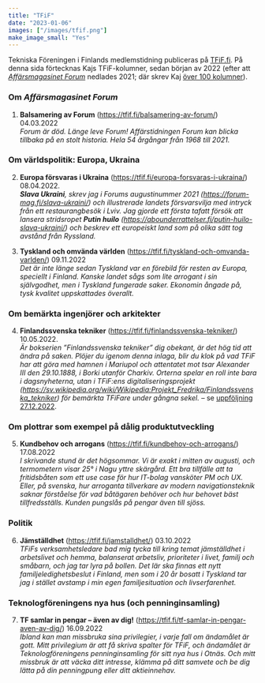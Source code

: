 ```yaml
---
title: "TFiF"
date: "2023-01-06"
images: ["/images/tfif.png"]
make_image_small: "Yes"
---
```


<!-- ![TFiF-bild](/images/tfif.png#floatright) -->
<!-- http://www.ebadf.net/2016/10/19/centering-images-in-hugo/#the-solution -->

Tekniska Föreningen i Finlands medlemstidning publiceras på [TFiF.fi](https://tfif.fi). På denna sida förtecknas Kajs TFiF-kolumner, sedan början av 2022 (efter att [_Affärsmagasinet Forum_](https://forum-mag.fi) nedlades 2021; där skrev Kaj [över 100 kolumner](https://forum-mag.fi/kaj-arno)).

### Om _Affärsmagasinet Forum_

1. **Balsamering av Forum** (https://tfif.fi/balsamering-av-forum/) 04.03.2022  
    _Forum är död. Länge leve Forum! Affärstidningen Forum kan blicka tillbaka på en stolt historia. Hela 54 årgångar från 1968 till 2021._

### Om världspolitik: Europa, Ukraina

2. **Europa försvaras i Ukraina** (https://tfif.fi/europa-forsvaras-i-ukraina/) 08.04.2022.  
	_**Slava Ukraini**, skrev jag i Forums augustinummer 2021 (https://forum-mag.fi/slava-ukraini/) och illustrerade landets försvarsvilja med intryck från ett restaurangbesök i Lviv. Jag gjorde ett första tafatt försök att lansera stridsropet **Putin huilo** (https://abounderrattelser.fi/putin-huilo-slava-ukraini/) och beskrev ett europeiskt land som på olika sätt tog avstånd från Ryssland._

3. **Tyskland och omvända världen** (https://tfif.fi/tyskland-och-omvanda-varlden/) 09.11.2022  
   _Det är inte länge sedan Tyskland var en förebild för resten av Europa, speciellt i Finland. Kanske landet sågs som lite arrogant i sin självgodhet, men i Tyskland fungerade saker. Ekonomin ångade på, tysk kvalitet uppskattades överallt._

### Om bemärkta ingenjörer och arkitekter

4. **Finlandssvenska tekniker** (https://tfif.fi/finlandssvenska-tekniker/) 10.05.2022.    
   _Är bokserien ”Finlandssvenska tekniker” dig obekant, är det hög tid att ändra på saken. Plöjer du igenom denna inlaga, blir du klok på vad TFiF har att göra med hamnen i Mariupol och attentatet mot tsar Alexander III den 29.10.1888, i Borki utanför Charkiv. Orterna spelar en roll inte bara i dagsnyheterna, utan i  TFiF:ens digitaliseringsprojekt (https://sv.wikipedia.org/wiki/Wikipedia:Projekt_Fredrika/Finlandssvenska_tekniker) för bemärkta TFiFare under gångna sekel._ – se [uppföljning 27.12.2022](https://tfif.fi/finlandssvenska-tekniker-erovrar-wikipedia/).

### Om plottrar som exempel på dålig produktutveckling

5. **Kundbehov och arrogans** (https://tfif.fi/kundbehov-och-arrogans/) 17.08.2022  
   _I skrivande stund är det högsommar. Vi är exakt i mitten av augusti, och termometern visar 25° i Nagu yttre skärgård. Ett bra tillfälle att ta fritidsbåten som ett use case för hur IT-bolag vansköter PM och UX. Eller, på svenska, hur arroganta tillverkare av modern navigationsteknik saknar förståelse för vad båtägaren behöver och hur behovet bäst tillfredsställs. Kunden pungslås på pengar även till sjöss._

### Politik

6. **Jämställdhet** (https://tfif.fi/jamstalldhet/) 03.10.2022  
   _TFiFs verksamhetsledare bad mig tycka till kring temat jämställdhet i arbetslivet och hemma, balanserat arbetsliv, prioriteter i livet, familj och småbarn, och jag tar lyra på bollen. Det lär ska finnas ett nytt familjeledighetsbeslut i Finland, men som i 20 år bosatt i Tyskland tar jag i stället avstamp i min egen familjesituation och livserfarenhet._

### Teknologföreningens nya hus (och penninginsamling)

7. **TF samlar in pengar – även av dig!** (https://tfif.fi/tf-samlar-in-pengar-aven-av-dig/) 16.09.2022  
   _Ibland kan man missbruka sina privilegier, i varje fall om ändamålet är gott. Mitt privilegium är att få skriva spalter för TFiF, och ändamålet är Teknologföreningens penninginsamling för sitt nya hus i Otnäs. Och mitt missbruk är att väcka ditt intresse, klämma på ditt samvete och be dig lätta på din penningpung eller ditt aktieinnehav._
